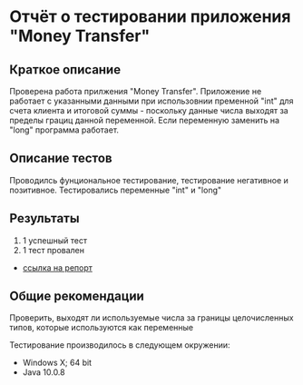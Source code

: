# Отчёт о тестировании приложения "Money Transfer"

## Краткое описание

Проверена работа прилжения "Money Transfer".
Приложение не работает с указанными данными при использовнии пременной "int" для счета клиента и итоговой суммы - поскольку данные числа выходят за пределы грациц данной переменной.
Если переменную заменить на "long" программа работает.

## Описание тестов

Проводилсь фунциональное тестирование, тестирование негативное и позитивное. Тестировались переменные "int" и "long"

## Результаты

1. 1 успешный тест
2. 1 тест провален
*  [ссылка на репорт](https://github.com/NikolayT35/java-task2-1/issues/1)

## Общие рекомендации

Проверить, выходят ли используемые числа за границы целочисленных типов, которые используются как переменные

Тестирование производилось в следующем окружении:

* Windows X; 64 bit
* Java 10.0.8
